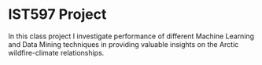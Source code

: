 # IST597 Project

In this class project I investigate performance of different Machine Learning and Data Mining techniques in providing valuable insights on the Arctic wildfire-climate relationships. 

